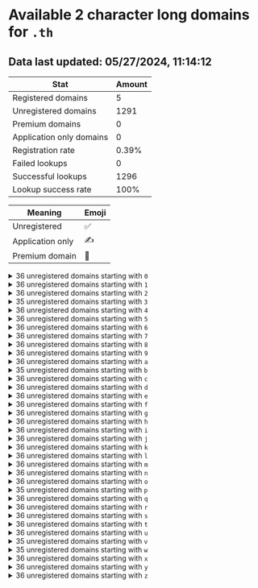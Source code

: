 # Available 2 character long domains for `.th`

## Data last updated: 05/27/2024, 11:14:12

|Stat|Amount|
|--|--|
|Registered domains|5|
|Unregistered domains|1291|
|Premium domains|0|
|Application only domains|0|
|Registration rate|0.39%|
|Failed lookups|0|
|Successful lookups|1296|
|Lookup success rate|100%|


|Meaning|Emoji|
|--|--|
|Unregistered|:white_check_mark:|
|Application only|:writing_hand:|
|Premium domain|:gem:|

<details>
<summary>36 unregistered domains starting with <bold><code>0</code></bold></summary>

|Type|Domain|
|--|--|
|:white_check_mark:|`00.th`|
|:white_check_mark:|`01.th`|
|:white_check_mark:|`02.th`|
|:white_check_mark:|`03.th`|
|:white_check_mark:|`04.th`|
|:white_check_mark:|`05.th`|
|:white_check_mark:|`06.th`|
|:white_check_mark:|`07.th`|
|:white_check_mark:|`08.th`|
|:white_check_mark:|`09.th`|
|:white_check_mark:|`0a.th`|
|:white_check_mark:|`0b.th`|
|:white_check_mark:|`0c.th`|
|:white_check_mark:|`0d.th`|
|:white_check_mark:|`0e.th`|
|:white_check_mark:|`0f.th`|
|:white_check_mark:|`0g.th`|
|:white_check_mark:|`0h.th`|
|:white_check_mark:|`0i.th`|
|:white_check_mark:|`0j.th`|
|:white_check_mark:|`0k.th`|
|:white_check_mark:|`0l.th`|
|:white_check_mark:|`0m.th`|
|:white_check_mark:|`0n.th`|
|:white_check_mark:|`0o.th`|
|:white_check_mark:|`0p.th`|
|:white_check_mark:|`0q.th`|
|:white_check_mark:|`0r.th`|
|:white_check_mark:|`0s.th`|
|:white_check_mark:|`0t.th`|
|:white_check_mark:|`0u.th`|
|:white_check_mark:|`0v.th`|
|:white_check_mark:|`0w.th`|
|:white_check_mark:|`0x.th`|
|:white_check_mark:|`0y.th`|
|:white_check_mark:|`0z.th`|
</details>
<details>
<summary>36 unregistered domains starting with <bold><code>1</code></bold></summary>

|Type|Domain|
|--|--|
|:white_check_mark:|`10.th`|
|:white_check_mark:|`11.th`|
|:white_check_mark:|`12.th`|
|:white_check_mark:|`13.th`|
|:white_check_mark:|`14.th`|
|:white_check_mark:|`15.th`|
|:white_check_mark:|`16.th`|
|:white_check_mark:|`17.th`|
|:white_check_mark:|`18.th`|
|:white_check_mark:|`19.th`|
|:white_check_mark:|`1a.th`|
|:white_check_mark:|`1b.th`|
|:white_check_mark:|`1c.th`|
|:white_check_mark:|`1d.th`|
|:white_check_mark:|`1e.th`|
|:white_check_mark:|`1f.th`|
|:white_check_mark:|`1g.th`|
|:white_check_mark:|`1h.th`|
|:white_check_mark:|`1i.th`|
|:white_check_mark:|`1j.th`|
|:white_check_mark:|`1k.th`|
|:white_check_mark:|`1l.th`|
|:white_check_mark:|`1m.th`|
|:white_check_mark:|`1n.th`|
|:white_check_mark:|`1o.th`|
|:white_check_mark:|`1p.th`|
|:white_check_mark:|`1q.th`|
|:white_check_mark:|`1r.th`|
|:white_check_mark:|`1s.th`|
|:white_check_mark:|`1t.th`|
|:white_check_mark:|`1u.th`|
|:white_check_mark:|`1v.th`|
|:white_check_mark:|`1w.th`|
|:white_check_mark:|`1x.th`|
|:white_check_mark:|`1y.th`|
|:white_check_mark:|`1z.th`|
</details>
<details>
<summary>36 unregistered domains starting with <bold><code>2</code></bold></summary>

|Type|Domain|
|--|--|
|:white_check_mark:|`20.th`|
|:white_check_mark:|`21.th`|
|:white_check_mark:|`22.th`|
|:white_check_mark:|`23.th`|
|:white_check_mark:|`24.th`|
|:white_check_mark:|`25.th`|
|:white_check_mark:|`26.th`|
|:white_check_mark:|`27.th`|
|:white_check_mark:|`28.th`|
|:white_check_mark:|`29.th`|
|:white_check_mark:|`2a.th`|
|:white_check_mark:|`2b.th`|
|:white_check_mark:|`2c.th`|
|:white_check_mark:|`2d.th`|
|:white_check_mark:|`2e.th`|
|:white_check_mark:|`2f.th`|
|:white_check_mark:|`2g.th`|
|:white_check_mark:|`2h.th`|
|:white_check_mark:|`2i.th`|
|:white_check_mark:|`2j.th`|
|:white_check_mark:|`2k.th`|
|:white_check_mark:|`2l.th`|
|:white_check_mark:|`2m.th`|
|:white_check_mark:|`2n.th`|
|:white_check_mark:|`2o.th`|
|:white_check_mark:|`2p.th`|
|:white_check_mark:|`2q.th`|
|:white_check_mark:|`2r.th`|
|:white_check_mark:|`2s.th`|
|:white_check_mark:|`2t.th`|
|:white_check_mark:|`2u.th`|
|:white_check_mark:|`2v.th`|
|:white_check_mark:|`2w.th`|
|:white_check_mark:|`2x.th`|
|:white_check_mark:|`2y.th`|
|:white_check_mark:|`2z.th`|
</details>
<details>
<summary>35 unregistered domains starting with <bold><code>3</code></bold></summary>

|Type|Domain|
|--|--|
|:white_check_mark:|`30.th`|
|:white_check_mark:|`31.th`|
|:white_check_mark:|`32.th`|
|:white_check_mark:|`33.th`|
|:white_check_mark:|`34.th`|
|:white_check_mark:|`35.th`|
|:white_check_mark:|`36.th`|
|:white_check_mark:|`37.th`|
|:white_check_mark:|`38.th`|
|:white_check_mark:|`39.th`|
|:white_check_mark:|`3a.th`|
|:white_check_mark:|`3b.th`|
|:white_check_mark:|`3c.th`|
|:white_check_mark:|`3d.th`|
|:white_check_mark:|`3e.th`|
|:white_check_mark:|`3f.th`|
|:white_check_mark:|`3g.th`|
|:white_check_mark:|`3h.th`|
|:white_check_mark:|`3i.th`|
|:white_check_mark:|`3j.th`|
|:white_check_mark:|`3k.th`|
|:white_check_mark:|`3l.th`|
|:white_check_mark:|`3n.th`|
|:white_check_mark:|`3o.th`|
|:white_check_mark:|`3p.th`|
|:white_check_mark:|`3q.th`|
|:white_check_mark:|`3r.th`|
|:white_check_mark:|`3s.th`|
|:white_check_mark:|`3t.th`|
|:white_check_mark:|`3u.th`|
|:white_check_mark:|`3v.th`|
|:white_check_mark:|`3w.th`|
|:white_check_mark:|`3x.th`|
|:white_check_mark:|`3y.th`|
|:white_check_mark:|`3z.th`|
</details>
<details>
<summary>36 unregistered domains starting with <bold><code>4</code></bold></summary>

|Type|Domain|
|--|--|
|:white_check_mark:|`40.th`|
|:white_check_mark:|`41.th`|
|:white_check_mark:|`42.th`|
|:white_check_mark:|`43.th`|
|:white_check_mark:|`44.th`|
|:white_check_mark:|`45.th`|
|:white_check_mark:|`46.th`|
|:white_check_mark:|`47.th`|
|:white_check_mark:|`48.th`|
|:white_check_mark:|`49.th`|
|:white_check_mark:|`4a.th`|
|:white_check_mark:|`4b.th`|
|:white_check_mark:|`4c.th`|
|:white_check_mark:|`4d.th`|
|:white_check_mark:|`4e.th`|
|:white_check_mark:|`4f.th`|
|:white_check_mark:|`4g.th`|
|:white_check_mark:|`4h.th`|
|:white_check_mark:|`4i.th`|
|:white_check_mark:|`4j.th`|
|:white_check_mark:|`4k.th`|
|:white_check_mark:|`4l.th`|
|:white_check_mark:|`4m.th`|
|:white_check_mark:|`4n.th`|
|:white_check_mark:|`4o.th`|
|:white_check_mark:|`4p.th`|
|:white_check_mark:|`4q.th`|
|:white_check_mark:|`4r.th`|
|:white_check_mark:|`4s.th`|
|:white_check_mark:|`4t.th`|
|:white_check_mark:|`4u.th`|
|:white_check_mark:|`4v.th`|
|:white_check_mark:|`4w.th`|
|:white_check_mark:|`4x.th`|
|:white_check_mark:|`4y.th`|
|:white_check_mark:|`4z.th`|
</details>
<details>
<summary>36 unregistered domains starting with <bold><code>5</code></bold></summary>

|Type|Domain|
|--|--|
|:white_check_mark:|`50.th`|
|:white_check_mark:|`51.th`|
|:white_check_mark:|`52.th`|
|:white_check_mark:|`53.th`|
|:white_check_mark:|`54.th`|
|:white_check_mark:|`55.th`|
|:white_check_mark:|`56.th`|
|:white_check_mark:|`57.th`|
|:white_check_mark:|`58.th`|
|:white_check_mark:|`59.th`|
|:white_check_mark:|`5a.th`|
|:white_check_mark:|`5b.th`|
|:white_check_mark:|`5c.th`|
|:white_check_mark:|`5d.th`|
|:white_check_mark:|`5e.th`|
|:white_check_mark:|`5f.th`|
|:white_check_mark:|`5g.th`|
|:white_check_mark:|`5h.th`|
|:white_check_mark:|`5i.th`|
|:white_check_mark:|`5j.th`|
|:white_check_mark:|`5k.th`|
|:white_check_mark:|`5l.th`|
|:white_check_mark:|`5m.th`|
|:white_check_mark:|`5n.th`|
|:white_check_mark:|`5o.th`|
|:white_check_mark:|`5p.th`|
|:white_check_mark:|`5q.th`|
|:white_check_mark:|`5r.th`|
|:white_check_mark:|`5s.th`|
|:white_check_mark:|`5t.th`|
|:white_check_mark:|`5u.th`|
|:white_check_mark:|`5v.th`|
|:white_check_mark:|`5w.th`|
|:white_check_mark:|`5x.th`|
|:white_check_mark:|`5y.th`|
|:white_check_mark:|`5z.th`|
</details>
<details>
<summary>36 unregistered domains starting with <bold><code>6</code></bold></summary>

|Type|Domain|
|--|--|
|:white_check_mark:|`60.th`|
|:white_check_mark:|`61.th`|
|:white_check_mark:|`62.th`|
|:white_check_mark:|`63.th`|
|:white_check_mark:|`64.th`|
|:white_check_mark:|`65.th`|
|:white_check_mark:|`66.th`|
|:white_check_mark:|`67.th`|
|:white_check_mark:|`68.th`|
|:white_check_mark:|`69.th`|
|:white_check_mark:|`6a.th`|
|:white_check_mark:|`6b.th`|
|:white_check_mark:|`6c.th`|
|:white_check_mark:|`6d.th`|
|:white_check_mark:|`6e.th`|
|:white_check_mark:|`6f.th`|
|:white_check_mark:|`6g.th`|
|:white_check_mark:|`6h.th`|
|:white_check_mark:|`6i.th`|
|:white_check_mark:|`6j.th`|
|:white_check_mark:|`6k.th`|
|:white_check_mark:|`6l.th`|
|:white_check_mark:|`6m.th`|
|:white_check_mark:|`6n.th`|
|:white_check_mark:|`6o.th`|
|:white_check_mark:|`6p.th`|
|:white_check_mark:|`6q.th`|
|:white_check_mark:|`6r.th`|
|:white_check_mark:|`6s.th`|
|:white_check_mark:|`6t.th`|
|:white_check_mark:|`6u.th`|
|:white_check_mark:|`6v.th`|
|:white_check_mark:|`6w.th`|
|:white_check_mark:|`6x.th`|
|:white_check_mark:|`6y.th`|
|:white_check_mark:|`6z.th`|
</details>
<details>
<summary>36 unregistered domains starting with <bold><code>7</code></bold></summary>

|Type|Domain|
|--|--|
|:white_check_mark:|`70.th`|
|:white_check_mark:|`71.th`|
|:white_check_mark:|`72.th`|
|:white_check_mark:|`73.th`|
|:white_check_mark:|`74.th`|
|:white_check_mark:|`75.th`|
|:white_check_mark:|`76.th`|
|:white_check_mark:|`77.th`|
|:white_check_mark:|`78.th`|
|:white_check_mark:|`79.th`|
|:white_check_mark:|`7a.th`|
|:white_check_mark:|`7b.th`|
|:white_check_mark:|`7c.th`|
|:white_check_mark:|`7d.th`|
|:white_check_mark:|`7e.th`|
|:white_check_mark:|`7f.th`|
|:white_check_mark:|`7g.th`|
|:white_check_mark:|`7h.th`|
|:white_check_mark:|`7i.th`|
|:white_check_mark:|`7j.th`|
|:white_check_mark:|`7k.th`|
|:white_check_mark:|`7l.th`|
|:white_check_mark:|`7m.th`|
|:white_check_mark:|`7n.th`|
|:white_check_mark:|`7o.th`|
|:white_check_mark:|`7p.th`|
|:white_check_mark:|`7q.th`|
|:white_check_mark:|`7r.th`|
|:white_check_mark:|`7s.th`|
|:white_check_mark:|`7t.th`|
|:white_check_mark:|`7u.th`|
|:white_check_mark:|`7v.th`|
|:white_check_mark:|`7w.th`|
|:white_check_mark:|`7x.th`|
|:white_check_mark:|`7y.th`|
|:white_check_mark:|`7z.th`|
</details>
<details>
<summary>36 unregistered domains starting with <bold><code>8</code></bold></summary>

|Type|Domain|
|--|--|
|:white_check_mark:|`80.th`|
|:white_check_mark:|`81.th`|
|:white_check_mark:|`82.th`|
|:white_check_mark:|`83.th`|
|:white_check_mark:|`84.th`|
|:white_check_mark:|`85.th`|
|:white_check_mark:|`86.th`|
|:white_check_mark:|`87.th`|
|:white_check_mark:|`88.th`|
|:white_check_mark:|`89.th`|
|:white_check_mark:|`8a.th`|
|:white_check_mark:|`8b.th`|
|:white_check_mark:|`8c.th`|
|:white_check_mark:|`8d.th`|
|:white_check_mark:|`8e.th`|
|:white_check_mark:|`8f.th`|
|:white_check_mark:|`8g.th`|
|:white_check_mark:|`8h.th`|
|:white_check_mark:|`8i.th`|
|:white_check_mark:|`8j.th`|
|:white_check_mark:|`8k.th`|
|:white_check_mark:|`8l.th`|
|:white_check_mark:|`8m.th`|
|:white_check_mark:|`8n.th`|
|:white_check_mark:|`8o.th`|
|:white_check_mark:|`8p.th`|
|:white_check_mark:|`8q.th`|
|:white_check_mark:|`8r.th`|
|:white_check_mark:|`8s.th`|
|:white_check_mark:|`8t.th`|
|:white_check_mark:|`8u.th`|
|:white_check_mark:|`8v.th`|
|:white_check_mark:|`8w.th`|
|:white_check_mark:|`8x.th`|
|:white_check_mark:|`8y.th`|
|:white_check_mark:|`8z.th`|
</details>
<details>
<summary>36 unregistered domains starting with <bold><code>9</code></bold></summary>

|Type|Domain|
|--|--|
|:white_check_mark:|`90.th`|
|:white_check_mark:|`91.th`|
|:white_check_mark:|`92.th`|
|:white_check_mark:|`93.th`|
|:white_check_mark:|`94.th`|
|:white_check_mark:|`95.th`|
|:white_check_mark:|`96.th`|
|:white_check_mark:|`97.th`|
|:white_check_mark:|`98.th`|
|:white_check_mark:|`99.th`|
|:white_check_mark:|`9a.th`|
|:white_check_mark:|`9b.th`|
|:white_check_mark:|`9c.th`|
|:white_check_mark:|`9d.th`|
|:white_check_mark:|`9e.th`|
|:white_check_mark:|`9f.th`|
|:white_check_mark:|`9g.th`|
|:white_check_mark:|`9h.th`|
|:white_check_mark:|`9i.th`|
|:white_check_mark:|`9j.th`|
|:white_check_mark:|`9k.th`|
|:white_check_mark:|`9l.th`|
|:white_check_mark:|`9m.th`|
|:white_check_mark:|`9n.th`|
|:white_check_mark:|`9o.th`|
|:white_check_mark:|`9p.th`|
|:white_check_mark:|`9q.th`|
|:white_check_mark:|`9r.th`|
|:white_check_mark:|`9s.th`|
|:white_check_mark:|`9t.th`|
|:white_check_mark:|`9u.th`|
|:white_check_mark:|`9v.th`|
|:white_check_mark:|`9w.th`|
|:white_check_mark:|`9x.th`|
|:white_check_mark:|`9y.th`|
|:white_check_mark:|`9z.th`|
</details>
<details>
<summary>36 unregistered domains starting with <bold><code>a</code></bold></summary>

|Type|Domain|
|--|--|
|:white_check_mark:|`a0.th`|
|:white_check_mark:|`a1.th`|
|:white_check_mark:|`a2.th`|
|:white_check_mark:|`a3.th`|
|:white_check_mark:|`a4.th`|
|:white_check_mark:|`a5.th`|
|:white_check_mark:|`a6.th`|
|:white_check_mark:|`a7.th`|
|:white_check_mark:|`a8.th`|
|:white_check_mark:|`a9.th`|
|:white_check_mark:|`aa.th`|
|:white_check_mark:|`ab.th`|
|:white_check_mark:|`ac.th`|
|:white_check_mark:|`ad.th`|
|:white_check_mark:|`ae.th`|
|:white_check_mark:|`af.th`|
|:white_check_mark:|`ag.th`|
|:white_check_mark:|`ah.th`|
|:white_check_mark:|`ai.th`|
|:white_check_mark:|`aj.th`|
|:white_check_mark:|`ak.th`|
|:white_check_mark:|`al.th`|
|:white_check_mark:|`am.th`|
|:white_check_mark:|`an.th`|
|:white_check_mark:|`ao.th`|
|:white_check_mark:|`ap.th`|
|:white_check_mark:|`aq.th`|
|:white_check_mark:|`ar.th`|
|:white_check_mark:|`as.th`|
|:white_check_mark:|`at.th`|
|:white_check_mark:|`au.th`|
|:white_check_mark:|`av.th`|
|:white_check_mark:|`aw.th`|
|:white_check_mark:|`ax.th`|
|:white_check_mark:|`ay.th`|
|:white_check_mark:|`az.th`|
</details>
<details>
<summary>35 unregistered domains starting with <bold><code>b</code></bold></summary>

|Type|Domain|
|--|--|
|:white_check_mark:|`b0.th`|
|:white_check_mark:|`b1.th`|
|:white_check_mark:|`b2.th`|
|:white_check_mark:|`b3.th`|
|:white_check_mark:|`b4.th`|
|:white_check_mark:|`b5.th`|
|:white_check_mark:|`b6.th`|
|:white_check_mark:|`b7.th`|
|:white_check_mark:|`b8.th`|
|:white_check_mark:|`b9.th`|
|:white_check_mark:|`ba.th`|
|:white_check_mark:|`bb.th`|
|:white_check_mark:|`bc.th`|
|:white_check_mark:|`bd.th`|
|:white_check_mark:|`be.th`|
|:white_check_mark:|`bf.th`|
|:white_check_mark:|`bg.th`|
|:white_check_mark:|`bh.th`|
|:white_check_mark:|`bi.th`|
|:white_check_mark:|`bj.th`|
|:white_check_mark:|`bk.th`|
|:white_check_mark:|`bl.th`|
|:white_check_mark:|`bm.th`|
|:white_check_mark:|`bn.th`|
|:white_check_mark:|`bo.th`|
|:white_check_mark:|`bp.th`|
|:white_check_mark:|`bq.th`|
|:white_check_mark:|`br.th`|
|:white_check_mark:|`bs.th`|
|:white_check_mark:|`bu.th`|
|:white_check_mark:|`bv.th`|
|:white_check_mark:|`bw.th`|
|:white_check_mark:|`bx.th`|
|:white_check_mark:|`by.th`|
|:white_check_mark:|`bz.th`|
</details>
<details>
<summary>36 unregistered domains starting with <bold><code>c</code></bold></summary>

|Type|Domain|
|--|--|
|:white_check_mark:|`c0.th`|
|:white_check_mark:|`c1.th`|
|:white_check_mark:|`c2.th`|
|:white_check_mark:|`c3.th`|
|:white_check_mark:|`c4.th`|
|:white_check_mark:|`c5.th`|
|:white_check_mark:|`c6.th`|
|:white_check_mark:|`c7.th`|
|:white_check_mark:|`c8.th`|
|:white_check_mark:|`c9.th`|
|:white_check_mark:|`ca.th`|
|:white_check_mark:|`cb.th`|
|:white_check_mark:|`cc.th`|
|:white_check_mark:|`cd.th`|
|:white_check_mark:|`ce.th`|
|:white_check_mark:|`cf.th`|
|:white_check_mark:|`cg.th`|
|:white_check_mark:|`ch.th`|
|:white_check_mark:|`ci.th`|
|:white_check_mark:|`cj.th`|
|:white_check_mark:|`ck.th`|
|:white_check_mark:|`cl.th`|
|:white_check_mark:|`cm.th`|
|:white_check_mark:|`cn.th`|
|:white_check_mark:|`co.th`|
|:white_check_mark:|`cp.th`|
|:white_check_mark:|`cq.th`|
|:white_check_mark:|`cr.th`|
|:white_check_mark:|`cs.th`|
|:white_check_mark:|`ct.th`|
|:white_check_mark:|`cu.th`|
|:white_check_mark:|`cv.th`|
|:white_check_mark:|`cw.th`|
|:white_check_mark:|`cx.th`|
|:white_check_mark:|`cy.th`|
|:white_check_mark:|`cz.th`|
</details>
<details>
<summary>36 unregistered domains starting with <bold><code>d</code></bold></summary>

|Type|Domain|
|--|--|
|:white_check_mark:|`d0.th`|
|:white_check_mark:|`d1.th`|
|:white_check_mark:|`d2.th`|
|:white_check_mark:|`d3.th`|
|:white_check_mark:|`d4.th`|
|:white_check_mark:|`d5.th`|
|:white_check_mark:|`d6.th`|
|:white_check_mark:|`d7.th`|
|:white_check_mark:|`d8.th`|
|:white_check_mark:|`d9.th`|
|:white_check_mark:|`da.th`|
|:white_check_mark:|`db.th`|
|:white_check_mark:|`dc.th`|
|:white_check_mark:|`dd.th`|
|:white_check_mark:|`de.th`|
|:white_check_mark:|`df.th`|
|:white_check_mark:|`dg.th`|
|:white_check_mark:|`dh.th`|
|:white_check_mark:|`di.th`|
|:white_check_mark:|`dj.th`|
|:white_check_mark:|`dk.th`|
|:white_check_mark:|`dl.th`|
|:white_check_mark:|`dm.th`|
|:white_check_mark:|`dn.th`|
|:white_check_mark:|`do.th`|
|:white_check_mark:|`dp.th`|
|:white_check_mark:|`dq.th`|
|:white_check_mark:|`dr.th`|
|:white_check_mark:|`ds.th`|
|:white_check_mark:|`dt.th`|
|:white_check_mark:|`du.th`|
|:white_check_mark:|`dv.th`|
|:white_check_mark:|`dw.th`|
|:white_check_mark:|`dx.th`|
|:white_check_mark:|`dy.th`|
|:white_check_mark:|`dz.th`|
</details>
<details>
<summary>36 unregistered domains starting with <bold><code>e</code></bold></summary>

|Type|Domain|
|--|--|
|:white_check_mark:|`e0.th`|
|:white_check_mark:|`e1.th`|
|:white_check_mark:|`e2.th`|
|:white_check_mark:|`e3.th`|
|:white_check_mark:|`e4.th`|
|:white_check_mark:|`e5.th`|
|:white_check_mark:|`e6.th`|
|:white_check_mark:|`e7.th`|
|:white_check_mark:|`e8.th`|
|:white_check_mark:|`e9.th`|
|:white_check_mark:|`ea.th`|
|:white_check_mark:|`eb.th`|
|:white_check_mark:|`ec.th`|
|:white_check_mark:|`ed.th`|
|:white_check_mark:|`ee.th`|
|:white_check_mark:|`ef.th`|
|:white_check_mark:|`eg.th`|
|:white_check_mark:|`eh.th`|
|:white_check_mark:|`ei.th`|
|:white_check_mark:|`ej.th`|
|:white_check_mark:|`ek.th`|
|:white_check_mark:|`el.th`|
|:white_check_mark:|`em.th`|
|:white_check_mark:|`en.th`|
|:white_check_mark:|`eo.th`|
|:white_check_mark:|`ep.th`|
|:white_check_mark:|`eq.th`|
|:white_check_mark:|`er.th`|
|:white_check_mark:|`es.th`|
|:white_check_mark:|`et.th`|
|:white_check_mark:|`eu.th`|
|:white_check_mark:|`ev.th`|
|:white_check_mark:|`ew.th`|
|:white_check_mark:|`ex.th`|
|:white_check_mark:|`ey.th`|
|:white_check_mark:|`ez.th`|
</details>
<details>
<summary>36 unregistered domains starting with <bold><code>f</code></bold></summary>

|Type|Domain|
|--|--|
|:white_check_mark:|`f0.th`|
|:white_check_mark:|`f1.th`|
|:white_check_mark:|`f2.th`|
|:white_check_mark:|`f3.th`|
|:white_check_mark:|`f4.th`|
|:white_check_mark:|`f5.th`|
|:white_check_mark:|`f6.th`|
|:white_check_mark:|`f7.th`|
|:white_check_mark:|`f8.th`|
|:white_check_mark:|`f9.th`|
|:white_check_mark:|`fa.th`|
|:white_check_mark:|`fb.th`|
|:white_check_mark:|`fc.th`|
|:white_check_mark:|`fd.th`|
|:white_check_mark:|`fe.th`|
|:white_check_mark:|`ff.th`|
|:white_check_mark:|`fg.th`|
|:white_check_mark:|`fh.th`|
|:white_check_mark:|`fi.th`|
|:white_check_mark:|`fj.th`|
|:white_check_mark:|`fk.th`|
|:white_check_mark:|`fl.th`|
|:white_check_mark:|`fm.th`|
|:white_check_mark:|`fn.th`|
|:white_check_mark:|`fo.th`|
|:white_check_mark:|`fp.th`|
|:white_check_mark:|`fq.th`|
|:white_check_mark:|`fr.th`|
|:white_check_mark:|`fs.th`|
|:white_check_mark:|`ft.th`|
|:white_check_mark:|`fu.th`|
|:white_check_mark:|`fv.th`|
|:white_check_mark:|`fw.th`|
|:white_check_mark:|`fx.th`|
|:white_check_mark:|`fy.th`|
|:white_check_mark:|`fz.th`|
</details>
<details>
<summary>36 unregistered domains starting with <bold><code>g</code></bold></summary>

|Type|Domain|
|--|--|
|:white_check_mark:|`g0.th`|
|:white_check_mark:|`g1.th`|
|:white_check_mark:|`g2.th`|
|:white_check_mark:|`g3.th`|
|:white_check_mark:|`g4.th`|
|:white_check_mark:|`g5.th`|
|:white_check_mark:|`g6.th`|
|:white_check_mark:|`g7.th`|
|:white_check_mark:|`g8.th`|
|:white_check_mark:|`g9.th`|
|:white_check_mark:|`ga.th`|
|:white_check_mark:|`gb.th`|
|:white_check_mark:|`gc.th`|
|:white_check_mark:|`gd.th`|
|:white_check_mark:|`ge.th`|
|:white_check_mark:|`gf.th`|
|:white_check_mark:|`gg.th`|
|:white_check_mark:|`gh.th`|
|:white_check_mark:|`gi.th`|
|:white_check_mark:|`gj.th`|
|:white_check_mark:|`gk.th`|
|:white_check_mark:|`gl.th`|
|:white_check_mark:|`gm.th`|
|:white_check_mark:|`gn.th`|
|:white_check_mark:|`go.th`|
|:white_check_mark:|`gp.th`|
|:white_check_mark:|`gq.th`|
|:white_check_mark:|`gr.th`|
|:white_check_mark:|`gs.th`|
|:white_check_mark:|`gt.th`|
|:white_check_mark:|`gu.th`|
|:white_check_mark:|`gv.th`|
|:white_check_mark:|`gw.th`|
|:white_check_mark:|`gx.th`|
|:white_check_mark:|`gy.th`|
|:white_check_mark:|`gz.th`|
</details>
<details>
<summary>36 unregistered domains starting with <bold><code>h</code></bold></summary>

|Type|Domain|
|--|--|
|:white_check_mark:|`h0.th`|
|:white_check_mark:|`h1.th`|
|:white_check_mark:|`h2.th`|
|:white_check_mark:|`h3.th`|
|:white_check_mark:|`h4.th`|
|:white_check_mark:|`h5.th`|
|:white_check_mark:|`h6.th`|
|:white_check_mark:|`h7.th`|
|:white_check_mark:|`h8.th`|
|:white_check_mark:|`h9.th`|
|:white_check_mark:|`ha.th`|
|:white_check_mark:|`hb.th`|
|:white_check_mark:|`hc.th`|
|:white_check_mark:|`hd.th`|
|:white_check_mark:|`he.th`|
|:white_check_mark:|`hf.th`|
|:white_check_mark:|`hg.th`|
|:white_check_mark:|`hh.th`|
|:white_check_mark:|`hi.th`|
|:white_check_mark:|`hj.th`|
|:white_check_mark:|`hk.th`|
|:white_check_mark:|`hl.th`|
|:white_check_mark:|`hm.th`|
|:white_check_mark:|`hn.th`|
|:white_check_mark:|`ho.th`|
|:white_check_mark:|`hp.th`|
|:white_check_mark:|`hq.th`|
|:white_check_mark:|`hr.th`|
|:white_check_mark:|`hs.th`|
|:white_check_mark:|`ht.th`|
|:white_check_mark:|`hu.th`|
|:white_check_mark:|`hv.th`|
|:white_check_mark:|`hw.th`|
|:white_check_mark:|`hx.th`|
|:white_check_mark:|`hy.th`|
|:white_check_mark:|`hz.th`|
</details>
<details>
<summary>36 unregistered domains starting with <bold><code>i</code></bold></summary>

|Type|Domain|
|--|--|
|:white_check_mark:|`i0.th`|
|:white_check_mark:|`i1.th`|
|:white_check_mark:|`i2.th`|
|:white_check_mark:|`i3.th`|
|:white_check_mark:|`i4.th`|
|:white_check_mark:|`i5.th`|
|:white_check_mark:|`i6.th`|
|:white_check_mark:|`i7.th`|
|:white_check_mark:|`i8.th`|
|:white_check_mark:|`i9.th`|
|:white_check_mark:|`ia.th`|
|:white_check_mark:|`ib.th`|
|:white_check_mark:|`ic.th`|
|:white_check_mark:|`id.th`|
|:white_check_mark:|`ie.th`|
|:white_check_mark:|`if.th`|
|:white_check_mark:|`ig.th`|
|:white_check_mark:|`ih.th`|
|:white_check_mark:|`ii.th`|
|:white_check_mark:|`ij.th`|
|:white_check_mark:|`ik.th`|
|:white_check_mark:|`il.th`|
|:white_check_mark:|`im.th`|
|:white_check_mark:|`in.th`|
|:white_check_mark:|`io.th`|
|:white_check_mark:|`ip.th`|
|:white_check_mark:|`iq.th`|
|:white_check_mark:|`ir.th`|
|:white_check_mark:|`is.th`|
|:white_check_mark:|`it.th`|
|:white_check_mark:|`iu.th`|
|:white_check_mark:|`iv.th`|
|:white_check_mark:|`iw.th`|
|:white_check_mark:|`ix.th`|
|:white_check_mark:|`iy.th`|
|:white_check_mark:|`iz.th`|
</details>
<details>
<summary>36 unregistered domains starting with <bold><code>j</code></bold></summary>

|Type|Domain|
|--|--|
|:white_check_mark:|`j0.th`|
|:white_check_mark:|`j1.th`|
|:white_check_mark:|`j2.th`|
|:white_check_mark:|`j3.th`|
|:white_check_mark:|`j4.th`|
|:white_check_mark:|`j5.th`|
|:white_check_mark:|`j6.th`|
|:white_check_mark:|`j7.th`|
|:white_check_mark:|`j8.th`|
|:white_check_mark:|`j9.th`|
|:white_check_mark:|`ja.th`|
|:white_check_mark:|`jb.th`|
|:white_check_mark:|`jc.th`|
|:white_check_mark:|`jd.th`|
|:white_check_mark:|`je.th`|
|:white_check_mark:|`jf.th`|
|:white_check_mark:|`jg.th`|
|:white_check_mark:|`jh.th`|
|:white_check_mark:|`ji.th`|
|:white_check_mark:|`jj.th`|
|:white_check_mark:|`jk.th`|
|:white_check_mark:|`jl.th`|
|:white_check_mark:|`jm.th`|
|:white_check_mark:|`jn.th`|
|:white_check_mark:|`jo.th`|
|:white_check_mark:|`jp.th`|
|:white_check_mark:|`jq.th`|
|:white_check_mark:|`jr.th`|
|:white_check_mark:|`js.th`|
|:white_check_mark:|`jt.th`|
|:white_check_mark:|`ju.th`|
|:white_check_mark:|`jv.th`|
|:white_check_mark:|`jw.th`|
|:white_check_mark:|`jx.th`|
|:white_check_mark:|`jy.th`|
|:white_check_mark:|`jz.th`|
</details>
<details>
<summary>36 unregistered domains starting with <bold><code>k</code></bold></summary>

|Type|Domain|
|--|--|
|:white_check_mark:|`k0.th`|
|:white_check_mark:|`k1.th`|
|:white_check_mark:|`k2.th`|
|:white_check_mark:|`k3.th`|
|:white_check_mark:|`k4.th`|
|:white_check_mark:|`k5.th`|
|:white_check_mark:|`k6.th`|
|:white_check_mark:|`k7.th`|
|:white_check_mark:|`k8.th`|
|:white_check_mark:|`k9.th`|
|:white_check_mark:|`ka.th`|
|:white_check_mark:|`kb.th`|
|:white_check_mark:|`kc.th`|
|:white_check_mark:|`kd.th`|
|:white_check_mark:|`ke.th`|
|:white_check_mark:|`kf.th`|
|:white_check_mark:|`kg.th`|
|:white_check_mark:|`kh.th`|
|:white_check_mark:|`ki.th`|
|:white_check_mark:|`kj.th`|
|:white_check_mark:|`kk.th`|
|:white_check_mark:|`kl.th`|
|:white_check_mark:|`km.th`|
|:white_check_mark:|`kn.th`|
|:white_check_mark:|`ko.th`|
|:white_check_mark:|`kp.th`|
|:white_check_mark:|`kq.th`|
|:white_check_mark:|`kr.th`|
|:white_check_mark:|`ks.th`|
|:white_check_mark:|`kt.th`|
|:white_check_mark:|`ku.th`|
|:white_check_mark:|`kv.th`|
|:white_check_mark:|`kw.th`|
|:white_check_mark:|`kx.th`|
|:white_check_mark:|`ky.th`|
|:white_check_mark:|`kz.th`|
</details>
<details>
<summary>36 unregistered domains starting with <bold><code>l</code></bold></summary>

|Type|Domain|
|--|--|
|:white_check_mark:|`l0.th`|
|:white_check_mark:|`l1.th`|
|:white_check_mark:|`l2.th`|
|:white_check_mark:|`l3.th`|
|:white_check_mark:|`l4.th`|
|:white_check_mark:|`l5.th`|
|:white_check_mark:|`l6.th`|
|:white_check_mark:|`l7.th`|
|:white_check_mark:|`l8.th`|
|:white_check_mark:|`l9.th`|
|:white_check_mark:|`la.th`|
|:white_check_mark:|`lb.th`|
|:white_check_mark:|`lc.th`|
|:white_check_mark:|`ld.th`|
|:white_check_mark:|`le.th`|
|:white_check_mark:|`lf.th`|
|:white_check_mark:|`lg.th`|
|:white_check_mark:|`lh.th`|
|:white_check_mark:|`li.th`|
|:white_check_mark:|`lj.th`|
|:white_check_mark:|`lk.th`|
|:white_check_mark:|`ll.th`|
|:white_check_mark:|`lm.th`|
|:white_check_mark:|`ln.th`|
|:white_check_mark:|`lo.th`|
|:white_check_mark:|`lp.th`|
|:white_check_mark:|`lq.th`|
|:white_check_mark:|`lr.th`|
|:white_check_mark:|`ls.th`|
|:white_check_mark:|`lt.th`|
|:white_check_mark:|`lu.th`|
|:white_check_mark:|`lv.th`|
|:white_check_mark:|`lw.th`|
|:white_check_mark:|`lx.th`|
|:white_check_mark:|`ly.th`|
|:white_check_mark:|`lz.th`|
</details>
<details>
<summary>36 unregistered domains starting with <bold><code>m</code></bold></summary>

|Type|Domain|
|--|--|
|:white_check_mark:|`m0.th`|
|:white_check_mark:|`m1.th`|
|:white_check_mark:|`m2.th`|
|:white_check_mark:|`m3.th`|
|:white_check_mark:|`m4.th`|
|:white_check_mark:|`m5.th`|
|:white_check_mark:|`m6.th`|
|:white_check_mark:|`m7.th`|
|:white_check_mark:|`m8.th`|
|:white_check_mark:|`m9.th`|
|:white_check_mark:|`ma.th`|
|:white_check_mark:|`mb.th`|
|:white_check_mark:|`mc.th`|
|:white_check_mark:|`md.th`|
|:white_check_mark:|`me.th`|
|:white_check_mark:|`mf.th`|
|:white_check_mark:|`mg.th`|
|:white_check_mark:|`mh.th`|
|:white_check_mark:|`mi.th`|
|:white_check_mark:|`mj.th`|
|:white_check_mark:|`mk.th`|
|:white_check_mark:|`ml.th`|
|:white_check_mark:|`mm.th`|
|:white_check_mark:|`mn.th`|
|:white_check_mark:|`mo.th`|
|:white_check_mark:|`mp.th`|
|:white_check_mark:|`mq.th`|
|:white_check_mark:|`mr.th`|
|:white_check_mark:|`ms.th`|
|:white_check_mark:|`mt.th`|
|:white_check_mark:|`mu.th`|
|:white_check_mark:|`mv.th`|
|:white_check_mark:|`mw.th`|
|:white_check_mark:|`mx.th`|
|:white_check_mark:|`my.th`|
|:white_check_mark:|`mz.th`|
</details>
<details>
<summary>36 unregistered domains starting with <bold><code>n</code></bold></summary>

|Type|Domain|
|--|--|
|:white_check_mark:|`n0.th`|
|:white_check_mark:|`n1.th`|
|:white_check_mark:|`n2.th`|
|:white_check_mark:|`n3.th`|
|:white_check_mark:|`n4.th`|
|:white_check_mark:|`n5.th`|
|:white_check_mark:|`n6.th`|
|:white_check_mark:|`n7.th`|
|:white_check_mark:|`n8.th`|
|:white_check_mark:|`n9.th`|
|:white_check_mark:|`na.th`|
|:white_check_mark:|`nb.th`|
|:white_check_mark:|`nc.th`|
|:white_check_mark:|`nd.th`|
|:white_check_mark:|`ne.th`|
|:white_check_mark:|`nf.th`|
|:white_check_mark:|`ng.th`|
|:white_check_mark:|`nh.th`|
|:white_check_mark:|`ni.th`|
|:white_check_mark:|`nj.th`|
|:white_check_mark:|`nk.th`|
|:white_check_mark:|`nl.th`|
|:white_check_mark:|`nm.th`|
|:white_check_mark:|`nn.th`|
|:white_check_mark:|`no.th`|
|:white_check_mark:|`np.th`|
|:white_check_mark:|`nq.th`|
|:white_check_mark:|`nr.th`|
|:white_check_mark:|`ns.th`|
|:white_check_mark:|`nt.th`|
|:white_check_mark:|`nu.th`|
|:white_check_mark:|`nv.th`|
|:white_check_mark:|`nw.th`|
|:white_check_mark:|`nx.th`|
|:white_check_mark:|`ny.th`|
|:white_check_mark:|`nz.th`|
</details>
<details>
<summary>36 unregistered domains starting with <bold><code>o</code></bold></summary>

|Type|Domain|
|--|--|
|:white_check_mark:|`o0.th`|
|:white_check_mark:|`o1.th`|
|:white_check_mark:|`o2.th`|
|:white_check_mark:|`o3.th`|
|:white_check_mark:|`o4.th`|
|:white_check_mark:|`o5.th`|
|:white_check_mark:|`o6.th`|
|:white_check_mark:|`o7.th`|
|:white_check_mark:|`o8.th`|
|:white_check_mark:|`o9.th`|
|:white_check_mark:|`oa.th`|
|:white_check_mark:|`ob.th`|
|:white_check_mark:|`oc.th`|
|:white_check_mark:|`od.th`|
|:white_check_mark:|`oe.th`|
|:white_check_mark:|`of.th`|
|:white_check_mark:|`og.th`|
|:white_check_mark:|`oh.th`|
|:white_check_mark:|`oi.th`|
|:white_check_mark:|`oj.th`|
|:white_check_mark:|`ok.th`|
|:white_check_mark:|`ol.th`|
|:white_check_mark:|`om.th`|
|:white_check_mark:|`on.th`|
|:white_check_mark:|`oo.th`|
|:white_check_mark:|`op.th`|
|:white_check_mark:|`oq.th`|
|:white_check_mark:|`or.th`|
|:white_check_mark:|`os.th`|
|:white_check_mark:|`ot.th`|
|:white_check_mark:|`ou.th`|
|:white_check_mark:|`ov.th`|
|:white_check_mark:|`ow.th`|
|:white_check_mark:|`ox.th`|
|:white_check_mark:|`oy.th`|
|:white_check_mark:|`oz.th`|
</details>
<details>
<summary>35 unregistered domains starting with <bold><code>p</code></bold></summary>

|Type|Domain|
|--|--|
|:white_check_mark:|`p0.th`|
|:white_check_mark:|`p1.th`|
|:white_check_mark:|`p2.th`|
|:white_check_mark:|`p3.th`|
|:white_check_mark:|`p4.th`|
|:white_check_mark:|`p5.th`|
|:white_check_mark:|`p6.th`|
|:white_check_mark:|`p7.th`|
|:white_check_mark:|`p8.th`|
|:white_check_mark:|`p9.th`|
|:white_check_mark:|`pb.th`|
|:white_check_mark:|`pc.th`|
|:white_check_mark:|`pd.th`|
|:white_check_mark:|`pe.th`|
|:white_check_mark:|`pf.th`|
|:white_check_mark:|`pg.th`|
|:white_check_mark:|`ph.th`|
|:white_check_mark:|`pi.th`|
|:white_check_mark:|`pj.th`|
|:white_check_mark:|`pk.th`|
|:white_check_mark:|`pl.th`|
|:white_check_mark:|`pm.th`|
|:white_check_mark:|`pn.th`|
|:white_check_mark:|`po.th`|
|:white_check_mark:|`pp.th`|
|:white_check_mark:|`pq.th`|
|:white_check_mark:|`pr.th`|
|:white_check_mark:|`ps.th`|
|:white_check_mark:|`pt.th`|
|:white_check_mark:|`pu.th`|
|:white_check_mark:|`pv.th`|
|:white_check_mark:|`pw.th`|
|:white_check_mark:|`px.th`|
|:white_check_mark:|`py.th`|
|:white_check_mark:|`pz.th`|
</details>
<details>
<summary>36 unregistered domains starting with <bold><code>q</code></bold></summary>

|Type|Domain|
|--|--|
|:white_check_mark:|`q0.th`|
|:white_check_mark:|`q1.th`|
|:white_check_mark:|`q2.th`|
|:white_check_mark:|`q3.th`|
|:white_check_mark:|`q4.th`|
|:white_check_mark:|`q5.th`|
|:white_check_mark:|`q6.th`|
|:white_check_mark:|`q7.th`|
|:white_check_mark:|`q8.th`|
|:white_check_mark:|`q9.th`|
|:white_check_mark:|`qa.th`|
|:white_check_mark:|`qb.th`|
|:white_check_mark:|`qc.th`|
|:white_check_mark:|`qd.th`|
|:white_check_mark:|`qe.th`|
|:white_check_mark:|`qf.th`|
|:white_check_mark:|`qg.th`|
|:white_check_mark:|`qh.th`|
|:white_check_mark:|`qi.th`|
|:white_check_mark:|`qj.th`|
|:white_check_mark:|`qk.th`|
|:white_check_mark:|`ql.th`|
|:white_check_mark:|`qm.th`|
|:white_check_mark:|`qn.th`|
|:white_check_mark:|`qo.th`|
|:white_check_mark:|`qp.th`|
|:white_check_mark:|`qq.th`|
|:white_check_mark:|`qr.th`|
|:white_check_mark:|`qs.th`|
|:white_check_mark:|`qt.th`|
|:white_check_mark:|`qu.th`|
|:white_check_mark:|`qv.th`|
|:white_check_mark:|`qw.th`|
|:white_check_mark:|`qx.th`|
|:white_check_mark:|`qy.th`|
|:white_check_mark:|`qz.th`|
</details>
<details>
<summary>36 unregistered domains starting with <bold><code>r</code></bold></summary>

|Type|Domain|
|--|--|
|:white_check_mark:|`r0.th`|
|:white_check_mark:|`r1.th`|
|:white_check_mark:|`r2.th`|
|:white_check_mark:|`r3.th`|
|:white_check_mark:|`r4.th`|
|:white_check_mark:|`r5.th`|
|:white_check_mark:|`r6.th`|
|:white_check_mark:|`r7.th`|
|:white_check_mark:|`r8.th`|
|:white_check_mark:|`r9.th`|
|:white_check_mark:|`ra.th`|
|:white_check_mark:|`rb.th`|
|:white_check_mark:|`rc.th`|
|:white_check_mark:|`rd.th`|
|:white_check_mark:|`re.th`|
|:white_check_mark:|`rf.th`|
|:white_check_mark:|`rg.th`|
|:white_check_mark:|`rh.th`|
|:white_check_mark:|`ri.th`|
|:white_check_mark:|`rj.th`|
|:white_check_mark:|`rk.th`|
|:white_check_mark:|`rl.th`|
|:white_check_mark:|`rm.th`|
|:white_check_mark:|`rn.th`|
|:white_check_mark:|`ro.th`|
|:white_check_mark:|`rp.th`|
|:white_check_mark:|`rq.th`|
|:white_check_mark:|`rr.th`|
|:white_check_mark:|`rs.th`|
|:white_check_mark:|`rt.th`|
|:white_check_mark:|`ru.th`|
|:white_check_mark:|`rv.th`|
|:white_check_mark:|`rw.th`|
|:white_check_mark:|`rx.th`|
|:white_check_mark:|`ry.th`|
|:white_check_mark:|`rz.th`|
</details>
<details>
<summary>36 unregistered domains starting with <bold><code>s</code></bold></summary>

|Type|Domain|
|--|--|
|:white_check_mark:|`s0.th`|
|:white_check_mark:|`s1.th`|
|:white_check_mark:|`s2.th`|
|:white_check_mark:|`s3.th`|
|:white_check_mark:|`s4.th`|
|:white_check_mark:|`s5.th`|
|:white_check_mark:|`s6.th`|
|:white_check_mark:|`s7.th`|
|:white_check_mark:|`s8.th`|
|:white_check_mark:|`s9.th`|
|:white_check_mark:|`sa.th`|
|:white_check_mark:|`sb.th`|
|:white_check_mark:|`sc.th`|
|:white_check_mark:|`sd.th`|
|:white_check_mark:|`se.th`|
|:white_check_mark:|`sf.th`|
|:white_check_mark:|`sg.th`|
|:white_check_mark:|`sh.th`|
|:white_check_mark:|`si.th`|
|:white_check_mark:|`sj.th`|
|:white_check_mark:|`sk.th`|
|:white_check_mark:|`sl.th`|
|:white_check_mark:|`sm.th`|
|:white_check_mark:|`sn.th`|
|:white_check_mark:|`so.th`|
|:white_check_mark:|`sp.th`|
|:white_check_mark:|`sq.th`|
|:white_check_mark:|`sr.th`|
|:white_check_mark:|`ss.th`|
|:white_check_mark:|`st.th`|
|:white_check_mark:|`su.th`|
|:white_check_mark:|`sv.th`|
|:white_check_mark:|`sw.th`|
|:white_check_mark:|`sx.th`|
|:white_check_mark:|`sy.th`|
|:white_check_mark:|`sz.th`|
</details>
<details>
<summary>36 unregistered domains starting with <bold><code>t</code></bold></summary>

|Type|Domain|
|--|--|
|:white_check_mark:|`t0.th`|
|:white_check_mark:|`t1.th`|
|:white_check_mark:|`t2.th`|
|:white_check_mark:|`t3.th`|
|:white_check_mark:|`t4.th`|
|:white_check_mark:|`t5.th`|
|:white_check_mark:|`t6.th`|
|:white_check_mark:|`t7.th`|
|:white_check_mark:|`t8.th`|
|:white_check_mark:|`t9.th`|
|:white_check_mark:|`ta.th`|
|:white_check_mark:|`tb.th`|
|:white_check_mark:|`tc.th`|
|:white_check_mark:|`td.th`|
|:white_check_mark:|`te.th`|
|:white_check_mark:|`tf.th`|
|:white_check_mark:|`tg.th`|
|:white_check_mark:|`th.th`|
|:white_check_mark:|`ti.th`|
|:white_check_mark:|`tj.th`|
|:white_check_mark:|`tk.th`|
|:white_check_mark:|`tl.th`|
|:white_check_mark:|`tm.th`|
|:white_check_mark:|`tn.th`|
|:white_check_mark:|`to.th`|
|:white_check_mark:|`tp.th`|
|:white_check_mark:|`tq.th`|
|:white_check_mark:|`tr.th`|
|:white_check_mark:|`ts.th`|
|:white_check_mark:|`tt.th`|
|:white_check_mark:|`tu.th`|
|:white_check_mark:|`tv.th`|
|:white_check_mark:|`tw.th`|
|:white_check_mark:|`tx.th`|
|:white_check_mark:|`ty.th`|
|:white_check_mark:|`tz.th`|
</details>
<details>
<summary>36 unregistered domains starting with <bold><code>u</code></bold></summary>

|Type|Domain|
|--|--|
|:white_check_mark:|`u0.th`|
|:white_check_mark:|`u1.th`|
|:white_check_mark:|`u2.th`|
|:white_check_mark:|`u3.th`|
|:white_check_mark:|`u4.th`|
|:white_check_mark:|`u5.th`|
|:white_check_mark:|`u6.th`|
|:white_check_mark:|`u7.th`|
|:white_check_mark:|`u8.th`|
|:white_check_mark:|`u9.th`|
|:white_check_mark:|`ua.th`|
|:white_check_mark:|`ub.th`|
|:white_check_mark:|`uc.th`|
|:white_check_mark:|`ud.th`|
|:white_check_mark:|`ue.th`|
|:white_check_mark:|`uf.th`|
|:white_check_mark:|`ug.th`|
|:white_check_mark:|`uh.th`|
|:white_check_mark:|`ui.th`|
|:white_check_mark:|`uj.th`|
|:white_check_mark:|`uk.th`|
|:white_check_mark:|`ul.th`|
|:white_check_mark:|`um.th`|
|:white_check_mark:|`un.th`|
|:white_check_mark:|`uo.th`|
|:white_check_mark:|`up.th`|
|:white_check_mark:|`uq.th`|
|:white_check_mark:|`ur.th`|
|:white_check_mark:|`us.th`|
|:white_check_mark:|`ut.th`|
|:white_check_mark:|`uu.th`|
|:white_check_mark:|`uv.th`|
|:white_check_mark:|`uw.th`|
|:white_check_mark:|`ux.th`|
|:white_check_mark:|`uy.th`|
|:white_check_mark:|`uz.th`|
</details>
<details>
<summary>35 unregistered domains starting with <bold><code>v</code></bold></summary>

|Type|Domain|
|--|--|
|:white_check_mark:|`v0.th`|
|:white_check_mark:|`v1.th`|
|:white_check_mark:|`v2.th`|
|:white_check_mark:|`v3.th`|
|:white_check_mark:|`v4.th`|
|:white_check_mark:|`v5.th`|
|:white_check_mark:|`v6.th`|
|:white_check_mark:|`v7.th`|
|:white_check_mark:|`v8.th`|
|:white_check_mark:|`v9.th`|
|:white_check_mark:|`va.th`|
|:white_check_mark:|`vb.th`|
|:white_check_mark:|`vc.th`|
|:white_check_mark:|`vd.th`|
|:white_check_mark:|`ve.th`|
|:white_check_mark:|`vf.th`|
|:white_check_mark:|`vg.th`|
|:white_check_mark:|`vh.th`|
|:white_check_mark:|`vi.th`|
|:white_check_mark:|`vj.th`|
|:white_check_mark:|`vk.th`|
|:white_check_mark:|`vl.th`|
|:white_check_mark:|`vm.th`|
|:white_check_mark:|`vn.th`|
|:white_check_mark:|`vo.th`|
|:white_check_mark:|`vp.th`|
|:white_check_mark:|`vq.th`|
|:white_check_mark:|`vr.th`|
|:white_check_mark:|`vs.th`|
|:white_check_mark:|`vt.th`|
|:white_check_mark:|`vu.th`|
|:white_check_mark:|`vv.th`|
|:white_check_mark:|`vx.th`|
|:white_check_mark:|`vy.th`|
|:white_check_mark:|`vz.th`|
</details>
<details>
<summary>35 unregistered domains starting with <bold><code>w</code></bold></summary>

|Type|Domain|
|--|--|
|:white_check_mark:|`w0.th`|
|:white_check_mark:|`w1.th`|
|:white_check_mark:|`w2.th`|
|:white_check_mark:|`w3.th`|
|:white_check_mark:|`w4.th`|
|:white_check_mark:|`w5.th`|
|:white_check_mark:|`w6.th`|
|:white_check_mark:|`w7.th`|
|:white_check_mark:|`w8.th`|
|:white_check_mark:|`w9.th`|
|:white_check_mark:|`wa.th`|
|:white_check_mark:|`wb.th`|
|:white_check_mark:|`wc.th`|
|:white_check_mark:|`wd.th`|
|:white_check_mark:|`we.th`|
|:white_check_mark:|`wf.th`|
|:white_check_mark:|`wg.th`|
|:white_check_mark:|`wh.th`|
|:white_check_mark:|`wj.th`|
|:white_check_mark:|`wk.th`|
|:white_check_mark:|`wl.th`|
|:white_check_mark:|`wm.th`|
|:white_check_mark:|`wn.th`|
|:white_check_mark:|`wo.th`|
|:white_check_mark:|`wp.th`|
|:white_check_mark:|`wq.th`|
|:white_check_mark:|`wr.th`|
|:white_check_mark:|`ws.th`|
|:white_check_mark:|`wt.th`|
|:white_check_mark:|`wu.th`|
|:white_check_mark:|`wv.th`|
|:white_check_mark:|`ww.th`|
|:white_check_mark:|`wx.th`|
|:white_check_mark:|`wy.th`|
|:white_check_mark:|`wz.th`|
</details>
<details>
<summary>36 unregistered domains starting with <bold><code>x</code></bold></summary>

|Type|Domain|
|--|--|
|:white_check_mark:|`x0.th`|
|:white_check_mark:|`x1.th`|
|:white_check_mark:|`x2.th`|
|:white_check_mark:|`x3.th`|
|:white_check_mark:|`x4.th`|
|:white_check_mark:|`x5.th`|
|:white_check_mark:|`x6.th`|
|:white_check_mark:|`x7.th`|
|:white_check_mark:|`x8.th`|
|:white_check_mark:|`x9.th`|
|:white_check_mark:|`xa.th`|
|:white_check_mark:|`xb.th`|
|:white_check_mark:|`xc.th`|
|:white_check_mark:|`xd.th`|
|:white_check_mark:|`xe.th`|
|:white_check_mark:|`xf.th`|
|:white_check_mark:|`xg.th`|
|:white_check_mark:|`xh.th`|
|:white_check_mark:|`xi.th`|
|:white_check_mark:|`xj.th`|
|:white_check_mark:|`xk.th`|
|:white_check_mark:|`xl.th`|
|:white_check_mark:|`xm.th`|
|:white_check_mark:|`xn.th`|
|:white_check_mark:|`xo.th`|
|:white_check_mark:|`xp.th`|
|:white_check_mark:|`xq.th`|
|:white_check_mark:|`xr.th`|
|:white_check_mark:|`xs.th`|
|:white_check_mark:|`xt.th`|
|:white_check_mark:|`xu.th`|
|:white_check_mark:|`xv.th`|
|:white_check_mark:|`xw.th`|
|:white_check_mark:|`xx.th`|
|:white_check_mark:|`xy.th`|
|:white_check_mark:|`xz.th`|
</details>
<details>
<summary>36 unregistered domains starting with <bold><code>y</code></bold></summary>

|Type|Domain|
|--|--|
|:white_check_mark:|`y0.th`|
|:white_check_mark:|`y1.th`|
|:white_check_mark:|`y2.th`|
|:white_check_mark:|`y3.th`|
|:white_check_mark:|`y4.th`|
|:white_check_mark:|`y5.th`|
|:white_check_mark:|`y6.th`|
|:white_check_mark:|`y7.th`|
|:white_check_mark:|`y8.th`|
|:white_check_mark:|`y9.th`|
|:white_check_mark:|`ya.th`|
|:white_check_mark:|`yb.th`|
|:white_check_mark:|`yc.th`|
|:white_check_mark:|`yd.th`|
|:white_check_mark:|`ye.th`|
|:white_check_mark:|`yf.th`|
|:white_check_mark:|`yg.th`|
|:white_check_mark:|`yh.th`|
|:white_check_mark:|`yi.th`|
|:white_check_mark:|`yj.th`|
|:white_check_mark:|`yk.th`|
|:white_check_mark:|`yl.th`|
|:white_check_mark:|`ym.th`|
|:white_check_mark:|`yn.th`|
|:white_check_mark:|`yo.th`|
|:white_check_mark:|`yp.th`|
|:white_check_mark:|`yq.th`|
|:white_check_mark:|`yr.th`|
|:white_check_mark:|`ys.th`|
|:white_check_mark:|`yt.th`|
|:white_check_mark:|`yu.th`|
|:white_check_mark:|`yv.th`|
|:white_check_mark:|`yw.th`|
|:white_check_mark:|`yx.th`|
|:white_check_mark:|`yy.th`|
|:white_check_mark:|`yz.th`|
</details>
<details>
<summary>36 unregistered domains starting with <bold><code>z</code></bold></summary>

|Type|Domain|
|--|--|
|:white_check_mark:|`z0.th`|
|:white_check_mark:|`z1.th`|
|:white_check_mark:|`z2.th`|
|:white_check_mark:|`z3.th`|
|:white_check_mark:|`z4.th`|
|:white_check_mark:|`z5.th`|
|:white_check_mark:|`z6.th`|
|:white_check_mark:|`z7.th`|
|:white_check_mark:|`z8.th`|
|:white_check_mark:|`z9.th`|
|:white_check_mark:|`za.th`|
|:white_check_mark:|`zb.th`|
|:white_check_mark:|`zc.th`|
|:white_check_mark:|`zd.th`|
|:white_check_mark:|`ze.th`|
|:white_check_mark:|`zf.th`|
|:white_check_mark:|`zg.th`|
|:white_check_mark:|`zh.th`|
|:white_check_mark:|`zi.th`|
|:white_check_mark:|`zj.th`|
|:white_check_mark:|`zk.th`|
|:white_check_mark:|`zl.th`|
|:white_check_mark:|`zm.th`|
|:white_check_mark:|`zn.th`|
|:white_check_mark:|`zo.th`|
|:white_check_mark:|`zp.th`|
|:white_check_mark:|`zq.th`|
|:white_check_mark:|`zr.th`|
|:white_check_mark:|`zs.th`|
|:white_check_mark:|`zt.th`|
|:white_check_mark:|`zu.th`|
|:white_check_mark:|`zv.th`|
|:white_check_mark:|`zw.th`|
|:white_check_mark:|`zx.th`|
|:white_check_mark:|`zy.th`|
|:white_check_mark:|`zz.th`|
</details>